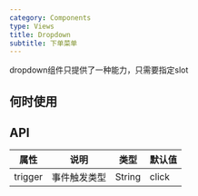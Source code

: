 ```yaml
---
category: Components
type: Views
title: Dropdown
subtitle: 下单菜单
---
```


dropdown组件只提供了一种能力，只需要指定slot

## 何时使用


## API


属性 | 说明 | 类型 | 默认值
-----|-----|-----|------
trigger | 事件触发类型 | String | click

